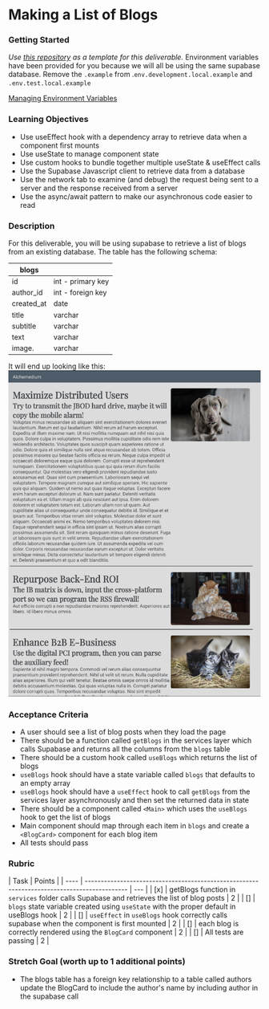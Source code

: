 # Making a List of Blogs

### Getting Started

_Use [this repository](https://github.com/alchemycodelab/react-blog-list) as a template for this deliverable._
Environment variables have been provided for you because we will all be using the same supabase database. Remove the `.example` from .`env.development.local.example` and `.env.test.local.example`

[Managing Environment Variables](https://github.com/alchemycodelab/student-resources/blob/main/curriculum-notes/react/lecture-notes/03d-react-environment-variables.md)

### Learning Objectives

- Use useEffect hook with a dependency array to retrieve data when a component first mounts
- Use useState to manage component state
- Use custom hooks to bundle together multiple useState & useEffect calls
- Use the Supabase Javascript client to retrieve data from a database
- Use the network tab to examine (and debug) the request being sent to a server and the response received from a server
- Use the async/await pattern to make our asynchronous code easier to read

### Description

For this deliverable, you will be using supabase to retrieve a list of blogs from an existing database. The table has the following schema:

| blogs      |                   |
| ---------- | ----------------- |
| id         | int - primary key |
| author_id  | int - foreign key |
| created_at | date              |
| title      | varchar           |
| subtitle   | varchar           |
| text       | varchar           |
| image.     | varchar           |

It will end up looking like this:
![](screen-shot.png)

### Acceptance Criteria

- A user should see a list of blog posts when they load the page
- There should be a function called `getBlogs` in the services layer which calls Supabase and returns all the columns from the `blogs` table
- There should be a custom hook called `useBlogs` which returns the list of blogs
- `useBlogs` hook should have a state variable called `blogs` that defaults to an empty array
- `useBlogs` hook should have a `useEffect` hook to call `getBlogs` from the services layer asynchronously and then set the returned data in state
- There should be a component called `<Main>` which uses the `useBlogs` hook to get the list of blogs
- Main component should map through each item in `blogs` and create a `<BlogCard>` component for each blog item
- All tests should pass

### Rubric

| Task | Points                                                                                      |
| ---- | ------------------------------------------------------------------------------------------- | --- |
| [x]  | getBlogs function in `services` folder calls Supabase and retrieves the list of blog posts  | 2   |
| []   | `blogs` state variable created using `useState` with the proper default in useBlogs hook    | 2   |
| []   | `useEffect` in `useBlogs` hook correctly calls supabase when the component is first mounted | 2   |
| []   | each blog is correctly rendered using the `BlogCard` component                              | 2   |
| []   | All tests are passing                                                                       | 2   |

### Stretch Goal (worth up to 1 additional points)

- The blogs table has a foreign key relationship to a table called authors update the BlogCard to include the author's name by including author in the supabase call
